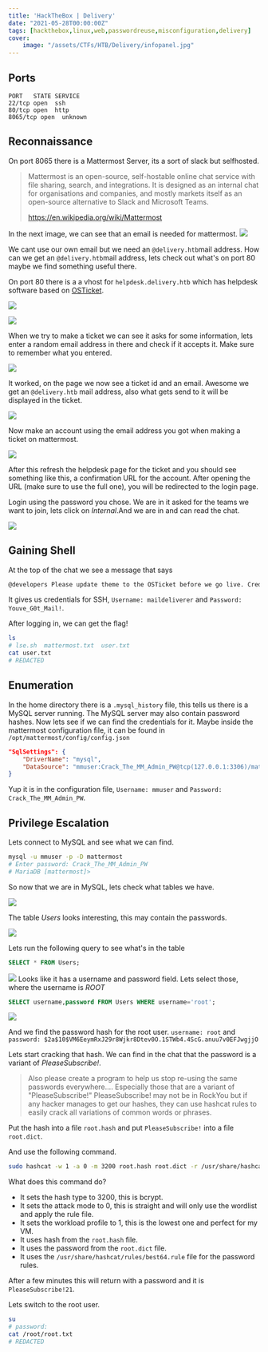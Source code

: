 ```yaml
---
title: 'HackTheBox | Delivery'
date: "2021-05-28T00:00:00Z"
tags: [hackthebox,linux,web,passwordreuse,misconfiguration,delivery]
cover:
    image: "/assets/CTFs/HTB/Delivery/infopanel.jpg"
---
```


## Ports
```
PORT   STATE SERVICE
22/tcp open  ssh
80/tcp open  http
8065/tcp open  unknown
```

## Reconnaissance
On port 8065 there is a Mattermost Server, its a sort of slack but selfhosted.

> Mattermost is an open-source, self-hostable online chat service with file sharing, search, and integrations. It is designed as an internal chat for organisations and companies, and mostly markets itself as an open-source alternative to Slack and Microsoft Teams.
>
> https://en.wikipedia.org/wiki/Mattermost

In the next image, we can see that an email is needed for mattermost.
![](/assets/CTFs/HTB/Delivery/mattermost-setup.png)

We cant use our own email but we need an `@delivery.htb`mail address.
How can we get an `@delivery.htb`mail address, lets check out what's on port 80 maybe we find something useful there.



On port 80 there is a a vhost for `helpdesk.delivery.htb` which has helpdesk software based on [OSTicket](https://osticket.com/). 

![](/assets/CTFs/HTB/Delivery/helpdesk-main.png)



![](/assets/CTFs/HTB/Delivery/helpdesk-create.png)

When we try to make a ticket we can see it asks for some information, lets enter a random email address in there and check if it accepts it. Make sure to remember what you entered.

![](/assets/CTFs/HTB/Delivery/helpdesk-ticketcreated.png)

It worked, on the page we now see a ticket id and an email. Awesome we get an `@delivery.htb` mail address, also what gets send to it will be displayed in the ticket.

![](/assets/CTFs/HTB/Delivery/helpdesk-ticketwithoutconfirmationmail.png)

Now make an account using the email address you got when making a ticket on mattermost.

![](/assets/CTFs/HTB/Delivery/helpdesk-ticketwithconfirmationmail.png)

After this refresh the helpdesk page for the ticket and you should see something like this, a confirmation URL for the account. After opening the URL (make sure to use the full one), you will be redirected to the login page. 

Login using the password you chose.
We are in it asked for the teams we want to join, lets click on *Internal*.And we are in and can read the chat.

![](/assets/CTFs/HTB/Delivery/mattermost-mainchat.png)



## Gaining Shell

At the top of the chat we see a message that says 

```markdown
@developers Please update theme to the OSTicket before we go live. Credentials to the server are maildeliverer:Youve_G0t_Mail! 
```

It gives us credentials for SSH, `Username: maildeliverer` and `Password: Youve_G0t_Mail!`.

After logging in, we can get the flag!
```bash
ls
# lse.sh  mattermost.txt  user.txt
cat user.txt
# REDACTED
```



## Enumeration

In the home directory there is a `.mysql_history` file, this tells us there is a MySQL server running. The MySQL server may also contain password hashes.
Now lets see if we can find the credentials for it. Maybe inside the mattermost configuration file, it can be found in `/opt/mattermost/config/config.json`

```json
"SqlSettings": {
    "DriverName": "mysql",
    "DataSource": "mmuser:Crack_The_MM_Admin_PW@tcp(127.0.0.1:3306)/mattermost?charset=utf8mb4,utf8\u0026readTimeout=30s\u0026writeTimeout=30s"
}
```

Yup it is in the configuration file, `Username: mmuser` and `Password: Crack_The_MM_Admin_PW`.

## Privilege Escalation

Lets connect to MySQL and see what we can find.

```bash
mysql -u mmuser -p -D mattermost
# Enter password: Crack_The_MM_Admin_PW
# MariaDB [mattermost]> 
```

So now that we are in MySQL, lets check what tables we have.

![](/assets/CTFs/HTB/Delivery/mysql-tables.png)

The table *Users* looks interesting, this may contain the passwords.

![](/assets/CTFs/HTB/Delivery/mysql-tables-user.png)

Lets run the following query to see what's in the table 
```sql
SELECT * FROM Users;
```

![](/assets/CTFs/HTB/Delivery/mysql-usertable.png)
Looks like it has a username and password field. Lets select those, where the username is *ROOT*
```sql
SELECT username,password FROM Users WHERE username='root';
```

![](/assets/CTFs/HTB/Delivery/mysql-rootpassword.png)

And we find the password hash for the root user. 
`username: root` and `password: $2a$10$VM6EeymRxJ29r8Wjkr8Dtev0O.1STWb4.4ScG.anuu7v0EFJwgjjO`

Lets start cracking that hash. We can find in the chat that the password is a variant of *PleaseSubscribe!*.

> Also please create a program to help us stop re-using the same passwords everywhere.... Especially those that are a variant of "PleaseSubscribe!"
> PleaseSubscribe! may not be in RockYou but if any hacker manages to get our hashes, they can use hashcat rules to easily crack all variations of common words or phrases.

Put the hash into a file `root.hash` and put `PleaseSubscribe!` into a file `root.dict`.

And use the following command.

```bash
sudo hashcat -w 1 -a 0 -m 3200 root.hash root.dict -r /usr/share/hashcat/rules/best64.rule
```
What does this command do?

- It sets the hash type to 3200, this is bcrypt.
- It sets the attack mode to 0, this is straight and will only use the wordlist and apply the rule file.
- It sets the workload profile to 1, this is the lowest one and perfect for my VM.
- It uses hash from the `root.hash` file.
- It uses the password from the `root.dict` file.
- It uses the `/usr/share/hashcat/rules/best64.rule` file for the password rules.

After a few minutes this will return with a password and it is `PleaseSubscribe!21`.

Lets switch to the root user.

```bash
su
# password:
cat /root/root.txt
# REDACTED
```
